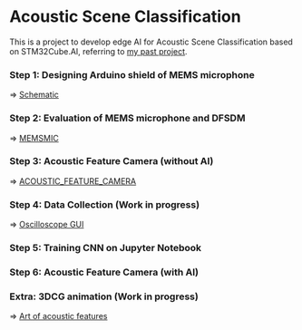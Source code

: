 # Acoustic Scene Classification

This is a project to develop edge AI for Acoustic Scene Classification based on STM32Cube.AI, referring to [my past project](https://github.com/araobp/acoustic-features).

### Step 1: Designing Arduino shield of MEMS microphone

=> [Schematic](STM32/kicad/AcousticFeatureCamera)

### Step 2: Evaluation of MEMS microphone and DFSDM

=> [MEMSMIC](STM32/MEMSMIC.md)

### Step 3: Acoustic Feature Camera (without AI)

=> [ACOUSTIC_FEATURE_CAMERA](STM32/ACOUSTIC_FEATURE_CAMERA.md)

### Step 4: Data Collection (Work in progress)

=> [Oscilloscope GUI](python/OscilloscopeGUI)

### Step 5: Training CNN on Jupyter Notebook

### Step 6: Acoustic Feature Camera (with AI)

### Extra: 3DCG animation (Work in progress)

=> [Art of acoustic features](blender/AcousticSceneClassification/ART.md)
